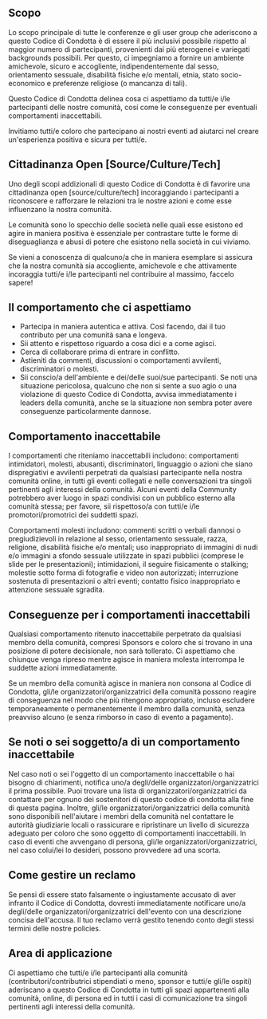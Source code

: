## Scopo

Lo scopo principale di tutte le conferenze e gli user group che aderiscono a questo Codice di Condotta è di essere il più inclusivi possibile rispetto al maggior numero di partecipanti, provenienti dai più eterogenei e variegati backgrounds possibili. Per questo, ci impegniamo a fornire un ambiente amichevole, sicuro e accogliente, indipendentemente dal sesso, orientamento sessuale, disabilità fisiche e/o mentali, etnia, stato socio-economico e preferenze religiose (o mancanza di tali).

Questo Codice di Condotta delinea cosa ci aspettiamo da tutti/e i/le partecipanti delle nostre comunità, cosí come le conseguenze per eventuali comportamenti inaccettabili.

Invitiamo tutti/e coloro che partecipano ai nostri eventi ad aiutarci nel creare un'esperienza positiva e sicura per tutti/e.

## Cittadinanza Open [Source/Culture/Tech]

Uno degli scopi addizionali di questo Codice di Condotta è di favorire una cittadinanza open [source/culture/tech] incoraggiando i partecipanti a riconoscere e rafforzare le relazioni tra le nostre azioni e come esse influenzano la nostra comunità.

Le comunità sono lo specchio delle società nelle quali esse esistono ed agire in maniera positiva è essenziale per contrastare tutte le forme di diseguaglianza e abusi di potere che esistono nella società in cui viviamo.

Se vieni a conoscenza di qualcuno/a che in maniera esemplare si assicura che la nostra comunità sia accogliente, amichevole e che attivamente incoraggia tutti/e i/le partecipanti nel contribuire al massimo, faccelo sapere!

## Il comportamento che ci aspettiamo

* Partecipa in maniera autentica e attiva. Così facendo, dai il tuo contributo per una comunità sana e longeva.
* Sii attento e rispettoso riguardo a cosa dici e a come agisci.
* Cerca di collaborare prima di entrare in conflitto.
* Astieniti da commenti, discussioni o comportamenti avvilenti, discriminatori o molesti.
* Sii conscio/a dell'ambiente e dei/delle suoi/sue partecipanti. Se noti una situazione pericolosa, qualcuno che non si sente a suo agio o una violazione di questo Codice di Condotta, avvisa immediatamente i leaders della comunità, anche se la situazione non sembra poter avere conseguenze particolarmente dannose.

## Comportamento inaccettabile

I comportamenti che riteniamo inaccettabili includono: comportamenti intimidatori, molesti, abusanti, discriminatori, linguaggio o azioni che siano dispregiativi e avvilenti perpetrati da qualsiasi partecipante nella nostra comunità online, in tutti gli eventi collegati e nelle conversazioni tra singoli pertinenti agli interessi della comunità. Alcuni eventi della Community potrebbero aver luogo in spazi condivisi con un pubblico esterno alla comunità stessa; per favore, sii rispettoso/a con tutti/e i/le promotori/promotrici dei suddetti spazi.

Comportamenti molesti includono: commenti scritti o verbali dannosi o pregiudizievoli in relazione al sesso, orientamento sessuale, razza, religione, disabilità fisiche e/o mentali; uso inappropriato di immagini di nudi e/o immagini a sfondo sessuale utilizzate in spazi pubblici (comprese le slide per le presentazioni); intimidazioni, il seguire fisicamente o stalking; molestie sotto forma di fotografie e video non autorizzati; interruzione sostenuta di presentazioni o altri eventi; contatto fisico inappropriato e attenzione sessuale sgradita.

## Conseguenze per i comportamenti inaccettabili

Qualsiasi comportamento ritenuto inaccettabile perpetrato da qualsiasi membro della comunità, compresi Sponsors e coloro che si trovano in una posizione di potere decisionale, non sarà tollerato. Ci aspettiamo che chiunque venga ripreso mentre agisce in maniera molesta interrompa le suddette azioni immediatamente.

Se un membro della comunità agisce in maniera non consona al Codice di Condotta, gli/le organizzatori/organizzatrici della comunità possono reagire di conseguenza nel modo che più ritengono appropriato, incluso escludere temporaneamente o permanentemente il membro dalla comunità, senza preavviso alcuno (e senza rimborso in caso di evento a pagamento).

## Se noti o sei soggetto/a di un comportamento inaccettabile

Nel caso noti o sei l'oggetto di un comportamento inaccettabile o hai bisogno di chiarimenti, notifica uno/a degli/delle organizzatori/organizzatrici il prima possibile. Puoi trovare una lista di organizzatori/organizzatrici da contattare per ognuno dei sostenitori di questo codice di condotta alla fine di questa pagina. Inoltre, gli/le organizzatori/organizzatrici della comunità sono disponibili nell'aiutare i membri della comunità nel contattare le autorità giudiziarie locali o rassicurare e ripristinare un livello di sicurezza adeguato per coloro che sono oggetto di comportamenti inaccettabili. In caso di eventi che avvengano di persona, gli/le organizzatori/organizzatrici, nel caso colui/lei lo desideri, possono provvedere ad una scorta.

## Come gestire un reclamo

Se pensi di essere stato falsamente o ingiustamente accusato di aver infranto il Codice di Condotta, dovresti immediatamente notificare uno/a degli/delle organizzatori/organizzatrici dell'evento con una descrizione concisa dell'accusa. Il tuo reclamo verrà gestito tenendo conto degli stessi termini delle nostre policies.

## Area di applicazione

Ci aspettiamo che tutti/e i/le partecipanti alla comunità (contributori/contributrici stipendiati o meno, sponsor e tutti/e gli/le ospiti) aderiscano a questo Codice di Condotta in tutti gli spazi appartenenti alla comunità, online, di persona ed in tutti i casi di comunicazione tra singoli pertinenti agli interessi della comunità.
